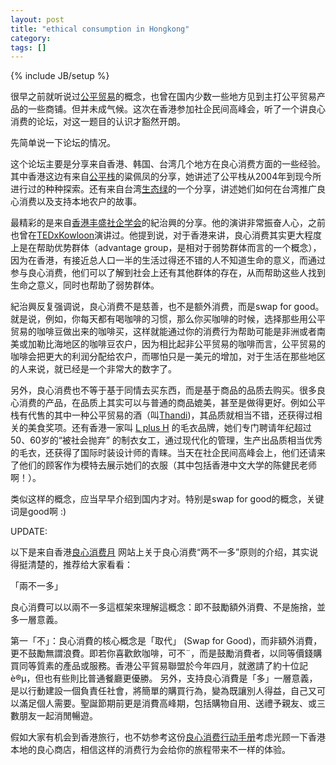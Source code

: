 ```yaml
---
layout: post
title: "ethical consumption in Hongkong"
category: 
tags: []
---
```

{% include JB/setup %}

很早之前就听说过[公平贸易](http://www.fairtaste.org/about_fairtrade_chi.html#definition)的概念，也曾在国内少数一些地方见到主打公平贸易产品的一些商铺。但并未成气候。这次在香港参加社企民间高峰会，听了一个讲良心消费的论坛，对这一题目的认识才豁然开朗。

先简单说一下论坛的情况。

这个论坛主要是分享来自香港、韩国、台湾几个地方在良心消费方面的一些经验。其中香港这边有来自[公平栈](http://www.fairtaste.org/)的粱佩凤的分享，她讲述了公平栈从2004年到现今所进行过的种种探索。还有来自台湾[生态绿](http://www.okogreen.com.tw/)的一个分享，讲述她们如何在台湾推广良心消费以及支持本地农户的故事。

最精彩的是来自[香港丰盛社企学会](http://fses.hk/)的紀治興的分享。他的演讲非常振奋人心，之前也曾在[TEDxKowloon](www.tedxkowloon.com)演讲过。他提到说，对于香港来讲，良心消费其实更大程度上是在帮助优势群体（advantage
group，是相对于弱势群体而言的一个概念），因为在香港，有接近总人口一半的生活过得还不错的人不知道生命的意义，而通过参与良心消费，他们可以了解到社会上还有其他群体的存在，从而帮助这些人找到生命之意义，同时也帮助了弱势群体。

紀治興反复强调说，良心消费不是慈善，也不是额外消费，而是swap for
good。就是说，例如，你每天都有喝咖啡的习惯，那么你买咖啡的时候，选择那些用公平贸易的咖啡豆做出来的咖啡买，这样就能通过你的消费行为帮助可能是非洲或者南美或加勒比海地区的咖啡豆农户，因为相比起非公平贸易的咖啡而言，公平贸易的咖啡会把更大的利润分配给农户，而哪怕只是一美元的增加，对于生活在那些地区的人来说，就已经是一个非常大的数字了。

另外，良心消费也不等于基于同情去买东西，而是基于商品的品质去购买。很多良心消费的产品，在品质上其实可以与普通的商品媲美，甚至是做得更好。例如公平栈有代售的其中一种公平贸易的酒（叫[Thandi](thandi.com))，其品质就相当不错，还获得过相关的美食奖项。还有香港一家叫
[L plus
H](http://lplush.com/) 的毛衣品牌，她们专门聘请年纪超过50、60岁的“被社会抛弃”
的制衣女工，通过现代化的管理，生产出品质相当优秀的毛衣，还获得了国际时装设计师的青睐。当天在社企民间高峰会上，他们还请来了他们的顾客作为模特去展示她们的衣服（其中包括香港中文大学的陈健民老师啊！）。

类似这样的概念，应当早早介绍到国内才对。特别是swap for
good的概念，关键词是good啊 :)


UPDATE:

以下是来自香港[良心消费月](www.ethicalconsumption.hk)
网站上关于良心消费“两不一多”原则的介绍，其实说得挺清楚的，推荐给大家看看：

「兩不一多」

良心消費可以以兩不一多這框架來理解這概念：即不鼓勵額外消費、不是施捨，並多一層意義。

 
 第一「不」：良心消費的核心概念是「取代」 (Swap for Good)，而非額外消費，更不鼓勵無謂浪費。即若你喜歡飲咖啡，可不¨，而是鼓勵消費者，以同等價錢購買同等質素的產品或服務。香港公平貿易聯盟於今年四月，就邀請了約十位記è®µ，但也有些則比普通餐廳更優勝。
  另外，支持良心消費是「多」一層意義，是以行動建設一個負責任社會，將簡單的購買行為，變為既讓別人得益，自己又可以滿足個人需要。聖誕節期前更是消費高峰期，包括購物自用、送禮予親友、或三數朋友一起消閒暢遊。

假如大家有机会到香港旅行，也不妨参考这份[良心消费行动手册](http://www.ethicalconsumption.hk/guide/)考虑光顾一下香港本地的良心商店，相信这样的消费行为会给你的旅程带来不一样的体验。
